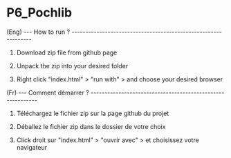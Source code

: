 # P6_Pochlib


(Eng)  --- How to run ? ---------------------------------------------------------------

1. Download zip file from github page 

2. Unpack the zip into your desired folder 

3. Right click "index.html" > "run with" > and choose your desired browser 

(Fr)  --- Comment démarrer ? -----------------------------------------------------------

1. Téléchargez le fichier zip sur la page github du projet 

2. Déballez le fichier zip dans le dossier de votre choix

3. Click droit sur "index.html" > "ouvrir avec" > et choisissez votre navigateur 